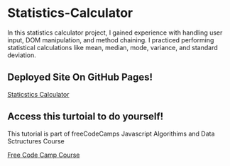 # Statistics-Calculator

In this statistics calculator project, I gained experience with handling user input, DOM manipulation, and method chaining. I practiced performing statistical calculations like mean, median, mode, variance, and standard deviation.

## Deployed Site On GitHub Pages!
[Staticstics Calculator](https://meganm672.github.io/Statistics-Calculator/)


## Access this turtoial to do yourself!
This tutorial is part of freeCodeCamps Javascript Algorithims and Data Sctructures Course

[Free Code Camp Course](https://www.freecodecamp.org/learn/javascript-algorithms-and-data-structures-v8/)